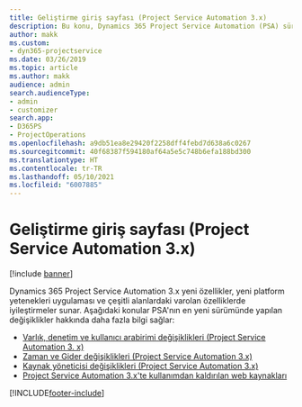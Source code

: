 ```yaml
---
title: Geliştirme giriş sayfası (Project Service Automation 3.x)
description: Bu konu, Dynamics 365 Project Service Automation (PSA) sürüm 3.x için geliştirme bilgileri sağlayan konulara bağlantılar sağlar.
author: makk
ms.custom:
- dyn365-projectservice
ms.date: 03/26/2019
ms.topic: article
ms.author: makk
audience: admin
search.audienceType:
- admin
- customizer
search.app:
- D365PS
- ProjectOperations
ms.openlocfilehash: a9db51ea8e29420f2258dff4febd7d638a6c0267
ms.sourcegitcommit: 40f68387f594180af64a5e5c748b6efa188bd300
ms.translationtype: HT
ms.contentlocale: tr-TR
ms.lasthandoff: 05/10/2021
ms.locfileid: "6007885"
---
```

# <a name="development-home-page-project-service-automation-3x"></a>Geliştirme giriş sayfası (Project Service Automation 3.x)

[!include [banner](../../includes/psa-now-project-operations.md)]

Dynamics 365 Project Service Automation 3.x yeni özellikler, yeni platform yetenekleri uygulaması ve çeşitli alanlardaki varolan özelliklerde iyileştirmeler sunar. Aşağıdaki konular PSA'nın en yeni sürümünde yapılan değişiklikler hakkında daha fazla bilgi sağlar:

- [Varlık, denetim ve kullanıcı arabirimi değişiklikleri (Project Service Automation 3. x)](../developer-guides/entity-changes-v3.x.md)
- [Zaman ve Gider değişiklikleri (Project Service Automation 3.x)](../developer-guides/time-expense-changes-v3.x.md)
- [Kaynak yöneticisi değişiklikleri (Project Service Automation 3.x)](../developer-guides/resource-management-changes-v3.x.md)
- [Project Service Automation 3.x'te kullanımdan kaldırılan web kaynakları](../developer-guides/web-resources-deprecated-v3.x.md)


[!INCLUDE[footer-include](../../includes/footer-banner.md)]